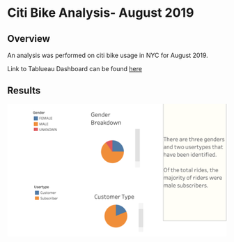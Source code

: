 # Citi Bike Analysis- August 2019
## Overview
An analysis was performed on citi bike usage in NYC for August 2019.

Link to Tablueau Dashboard can be found [here](https://public.tableau.com/app/profile/brett.o.malley/viz/NYCCitiBikeStory_16413512329080/NYCCitiBikeStory#1)


## Results
![riderInfo](https://github.com/bomalley222/bikesharing/blob/main/Resources/rider_info.png)
